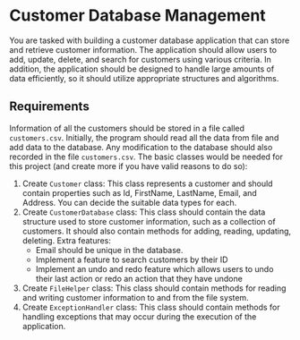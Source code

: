 # Customer Database Management

You are tasked with building a customer database application that can store and retrieve customer information. The application should allow users to add, update, delete, and search for customers using various criteria. In addition, the application should be designed to handle large amounts of data efficiently, so it should utilize appropriate structures and algorithms.

## Requirements

Information of all the customers should be stored in a file called `customers.csv`. Initially, the program should read all the data from file and add data to the database. Any modification to the database should also recorded in the file `customers.csv`. The basic classes would be needed for this project (and create more if you have valid reasons to do so):

1. Create `Customer` class: This class represents a customer and should contain properties such as Id, FirstName, LastName, Email, and Address. You can decide the suitable data types for each.
2. Create `CustomerDatabase` class: This class should contain the data structure used to store customer information, such as a collection of customers. It should also contain methods for adding, reading, updating, deleting. Extra features:
    - Email should be unique in the database.
    - Implement a feature to search customers by their ID
    - Implement an undo and redo feature which allows users to undo their last action or redo an action that they have undone
3. Create `FileHelper` class: This class should contain methods for reading and writing customer information to and from the file system.
4. Create `ExceptionHandler` class: This class should contain methods for handling exceptions that may occur during the execution of the application.
